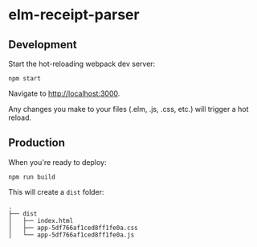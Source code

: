 
# elm-receipt-parser

## Development

Start the hot-reloading webpack dev server:

    npm start

Navigate to <http://localhost:3000>.

Any changes you make to your files (.elm, .js, .css, etc.) will trigger
a hot reload.

## Production

When you're ready to deploy:

    npm run build

This will create a `dist` folder:

    .
    ├── dist
    │   ├── index.html 
    │   ├── app-5df766af1ced8ff1fe0a.css
    │   └── app-5df766af1ced8ff1fe0a.js

